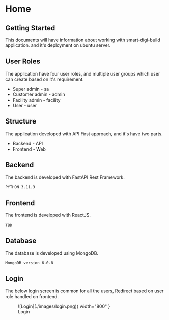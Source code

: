 # Home

## Getting Started

This documents will have information about working with smart-digi-build application. and it's deployment on ubuntu server.


## User Roles

The application have four user roles, and multiple user groups which user can create based on it's requirement.

* Super admin  - sa
* Customer admin - admin
* Facility admin - facility
* User - user

## Structure

The application developed with API First approach, and it's have two parts.

* Backend - API
* Frontend - Web

## Backend

The backend is developed with FastAPI Rest Framework.

```
PYTHON 3.11.3
```

## Frontend

The frontend is developed with ReactJS.

```
TBD
```

## Database

The database is developed using MongoDB.

```
MongoDB version 6.0.8
```

## Login 

The below login screen is common for all the users, Redirect based on user role handled on frontend.

<figure markdown>
  ![Login](./images/login.png){ width="800" }
  <figcaption>Login</figcaption>
</figure>
